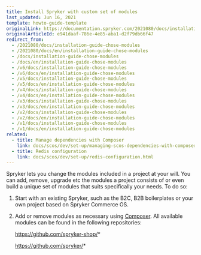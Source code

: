 ```yaml
---
title: Install Spryker with custom set of modules
last_updated: Jun 16, 2021
template: howto-guide-template
originalLink: https://documentation.spryker.com/2021080/docs/installation-guide-chose-modules
originalArticleId: e941daaf-786e-4e85-aba1-d2f79db66f47
redirect_from:
  - /2021080/docs/installation-guide-chose-modules
  - /2021080/docs/en/installation-guide-chose-modules
  - /docs/installation-guide-chose-modules
  - /docs/en/installation-guide-chose-modules
  - /v6/docs/installation-guide-chose-modules
  - /v6/docs/en/installation-guide-chose-modules
  - /v5/docs/installation-guide-chose-modules
  - /v5/docs/en/installation-guide-chose-modules
  - /v4/docs/installation-guide-chose-modules
  - /v4/docs/en/installation-guide-chose-modules
  - /v3/docs/installation-guide-chose-modules
  - /v3/docs/en/installation-guide-chose-modules
  - /v2/docs/installation-guide-chose-modules
  - /v2/docs/en/installation-guide-chose-modules
  - /v1/docs/installation-guide-chose-modules
  - /v1/docs/en/installation-guide-chose-modules
related:
  - title: Manage dependencies with Composer
    link: docs/scos/dev/set-up/managing-scos-dependencies-with-composer.html
  - title: Redis configuration
    link: docs/scos/dev/set-up/redis-configuration.html
---
```


Spryker lets you change the modules included in a project at your will. You can add, remove, upgrade etc the modules a project consists of or even build a unique set of modules that suits specifically your needs. To do so:

1. Start with an existing Spryker, such as the B2C, B2B boilerplates or your own project based on Spryker Commerce OS.

2. Add or remove modules as necessary using [Composer](/docs/scos/dev/set-up/managing-scos-dependencies-with-composer.html). All available modules can be found in the following repositories:

   <https://github.com/spryker-shop/>*

   <https://github.com/spryker/>*
